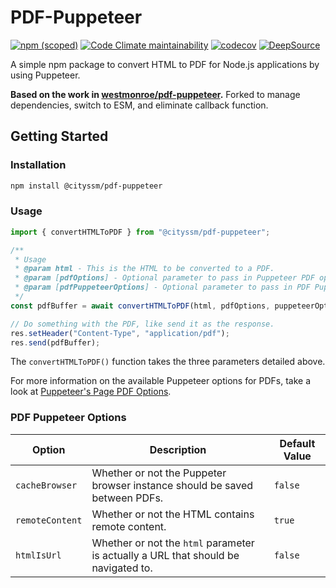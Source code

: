 # PDF-Puppeteer

[![npm (scoped)](https://img.shields.io/npm/v/@cityssm/pdf-puppeteer)](https://www.npmjs.com/package/@cityssm/pdf-puppeteer)
[![Code Climate maintainability](https://img.shields.io/codeclimate/maintainability/cityssm/pdf-puppeteer)](https://codeclimate.com/github/cityssm/pdf-puppeteer)
[![codecov](https://codecov.io/gh/cityssm/pdf-puppeteer/graph/badge.svg?token=306EDSL6BF)](https://codecov.io/gh/cityssm/pdf-puppeteer)
[![DeepSource](https://app.deepsource.com/gh/cityssm/pdf-puppeteer.svg/?label=active+issues&show_trend=true&token=8YWipc8F8ZoQEwCuWK4duIuj)](https://app.deepsource.com/gh/cityssm/pdf-puppeteer/)

A simple npm package to convert HTML to PDF for Node.js applications by using Puppeteer.

**Based on the work in [westmonroe/pdf-puppeteer](https://github.com/westmonroe/pdf-puppeteer).**
Forked to manage dependencies, switch to ESM, and eliminate callback function.

## Getting Started

### Installation

```sh
npm install @cityssm/pdf-puppeteer
```

### Usage

```js
import { convertHTMLToPDF } from "@cityssm/pdf-puppeteer";

/**
 * Usage
 * @param html - This is the HTML to be converted to a PDF.
 * @param [pdfOptions] - Optional parameter to pass in Puppeteer PDF options.
 * @param [pdfPuppeteerOptions] - Optional parameter to pass in PDF Puppeteer options.
 */
const pdfBuffer = await convertHTMLToPDF(html, pdfOptions, puppeteerOptions, pdfPuppeteerOptions);

// Do something with the PDF, like send it as the response.
res.setHeader("Content-Type", "application/pdf");
res.send(pdfBuffer);
```

The `convertHTMLToPDF()` function takes the three parameters detailed above.

For more information on the available Puppeteer options for PDFs,
take a look at [Puppeteer's Page PDF Options](https://pptr.dev/api/puppeteer.pdfoptions).

### PDF Puppeteer Options

| Option          | Description                                                                        | Default Value |
| --------------- | ---------------------------------------------------------------------------------- | ------------- |
| `cacheBrowser`  | Whether or not the Puppeter browser instance should be saved between PDFs.         | `false`       |
| `remoteContent` | Whether or not the HTML contains remote content.                                   | `true`        |
| `htmlIsUrl`     | Whether or not the `html` parameter is actually a URL that should be navigated to. | `false`       |
